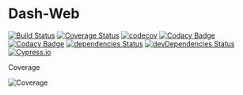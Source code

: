 # Dash-Web

[![Build Status](https://travis-ci.com/ArnaudFlaesch/Dash-Web.svg?branch=master)](https://travis-ci.com/ArnaudFlaesch/Dash-Web)
[![Coverage Status](https://coveralls.io/repos/github/ArnaudFlaesch/Dash-Web/badge.svg?branch=master)](https://coveralls.io/github/ArnaudFlaesch/Dash-Web?branch=master)
[![codecov](https://codecov.io/gh/ArnaudFlaesch/Dash-Web/branch/master/graph/badge.svg)](https://codecov.io/gh/ArnaudFlaesch/Dash-Web)
[![Codacy Badge](https://app.codacy.com/project/badge/Grade/cf27de8b276d4064a56509c7cbde4c7e)](https://www.codacy.com/gh/ArnaudFlaesch/Dash-Web/dashboard?utm_source=github.com&amp;utm_medium=referral&amp;utm_content=ArnaudFlaesch/Dash-Web&amp;utm_campaign=Badge_Grade)
[![Codacy Badge](https://app.codacy.com/project/badge/Coverage/cf27de8b276d4064a56509c7cbde4c7e)](https://www.codacy.com/gh/ArnaudFlaesch/Dash-Web/dashboard?utm_source=github.com&utm_medium=referral&utm_content=ArnaudFlaesch/Dash-Web&utm_campaign=Badge_Coverage)
[![dependencies Status](https://david-dm.org/ArnaudFlaesch/Dash-Web/status.svg)](https://david-dm.org/ArnaudFlaesch/Dash-Web)
[![devDependencies Status](https://david-dm.org/ArnaudFlaesch/Dash-Web/dev-status.svg)](https://david-dm.org/ArnaudFlaesch/Dash-Web?type=dev)
[![Cypress.io](https://img.shields.io/badge/tested%20with-Cypress-04C38E.svg)](https://www.cypress.io/)

Coverage

![Coverage](https://codecov.io/gh/ArnaudFlaesch/Dash-Web/branch/master/graphs/sunburst.svg)
